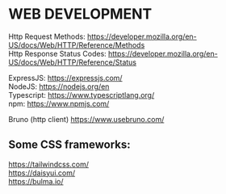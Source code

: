# WEB DEVELOPMENT
Http Request Methods: https://developer.mozilla.org/en-US/docs/Web/HTTP/Reference/Methods  
Http Response Status Codes: https://developer.mozilla.org/en-US/docs/Web/HTTP/Reference/Status  

ExpressJS: https://expressjs.com/  
NodeJS: https://nodejs.org/en  
Typescript: https://www.typescriptlang.org/  
npm: https://www.npmjs.com/

Bruno (http client) https://www.usebruno.com/

## Some CSS frameworks:
https://tailwindcss.com/  
https://daisyui.com/  
https://bulma.io/  
